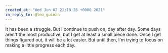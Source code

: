 ```yaml
---
created_at: "Wed Jun 02 21:18:26 +0000 2021"
in_reply_to: @leo_guinan
---
```


It has been a struggle. But I continue to push on, day after day. Some days aren't the most productive, but I get at least a small piece done. Once I get things figured out, it will be a lot easier. But until then, I'm trying to focus on making a little progress each day.